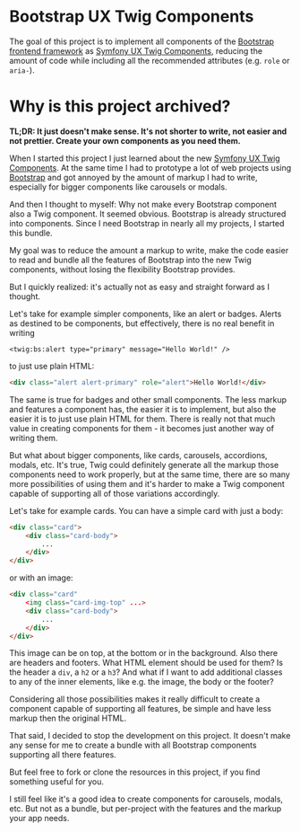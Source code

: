 # Bootstrap UX Twig Components

The goal of this project is to implement all components of the [Bootstrap frontend framework](https://getbootstrap.com/) as [Symfony UX Twig Components](https://symfony.com/bundles/ux-twig-component/current/index.html), reducing the amount of code while including all the recommended attributes (e.g. `role` or `aria-`).

# Why is this project archived?

**TL;DR: It just doesn't make sense. It's not shorter to write, not easier and not prettier. Create your own components as you need them.** 

When I started this project I just learned about the new [Symfony UX Twig Components](https://symfony.com/bundles/ux-twig-component/current/index.html). At the same time I had to prototype a lot of web projects using [Bootstrap](https://getbootstrap.com/) and got annoyed by the amount of markup I had to write, especially for bigger components like carousels or modals.

And then I thought to myself: Why not make every Bootstrap component also a Twig component. It seemed obvious. Bootstrap is already structured into components. Since I need Bootstrap in nearly all my projects, I started this bundle.

My goal was to reduce the amount a markup to write, make the code easier to read and bundle all the features of Bootstrap into the new Twig components, without losing the flexibility Bootstrap provides.

But I quickly realized: it's actually not as easy and straight forward as I thought. 

Let's take for example simpler components, like an alert or badges. Alerts as destined to be components, but effectively, there is no real benefit in writing

```twig
<twig:bs:alert type="primary" message="Hello World!" />
```

to just use plain HTML:

```html
<div class="alert alert-primary" role="alert">Hello World!</div>
```

The same is true for badges and other small components. The less markup and features a component has, the easier it is to implement, but also the easier it is to just use plain HTML for them. There is really not that much value in creating components for them - it becomes just another way of writing them. 

But what about bigger components, like cards, carousels, accordions, modals, etc. It's true, Twig could definitely generate all the markup those components need to work properly, but at the same time, there are so many more possibilities of using them and it's harder to make a Twig component capable of supporting all of those variations accordingly. 

Let's take for example cards. You can have a simple card with just a body:

```html
<div class="card">
    <div class="card-body">
        ...
    </div>
</div>
```

or with an image:

```html
<div class="card"
    <img class="card-img-top" ...>
    <div class="card-body">
        ...
    </div>
</div>
```

This image can be on top, at the bottom or in the background. Also there are headers and footers. What HTML element should be used for them? Is the header a `div`, a `h2` or a `h3`? And what if I want to add additional classes to any of the inner elements, like e.g. the image, the body or the footer? 

Considering all those possibilities makes it really difficult to create a component capable of supporting all features, be simple and have less markup then the original HTML.

That said, I decided to stop the development on this project. It doesn't make any sense for me to create a bundle with all Bootstrap components supporting all there features.

But feel free to fork or clone the resources in this project, if you find something useful for you. 

I still feel like it's a good idea to create components for carousels, modals, etc. But not as a bundle, but per-project with the features and the markup your app needs. 
